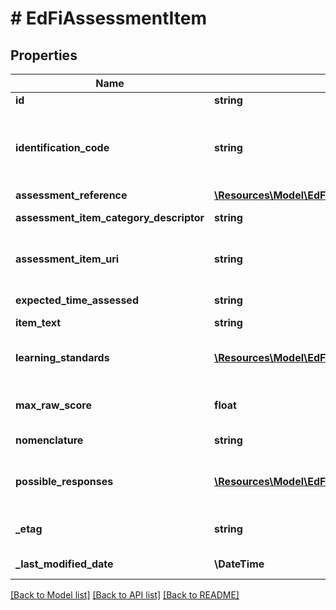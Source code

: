 # # EdFiAssessmentItem

## Properties

Name | Type | Description | Notes
------------ | ------------- | ------------- | -------------
**id** | **string** |  | [optional]
**identification_code** | **string** | A unique number or alphanumeric code assigned to a space, room, site, building, individual, organization, program, or institution by a school, school system, state, or other agency or entity. |
**assessment_reference** | [**\Resources\Model\EdFiAssessmentReference**](EdFiAssessmentReference.md) |  |
**assessment_item_category_descriptor** | **string** | Category or type of the assessment item. | [optional]
**assessment_item_uri** | **string** | The URI (typical a URL) pointing to the entry in an assessment item bank, which describes this content item. | [optional]
**expected_time_assessed** | **string** | The duration of time allotted for the assessment item. | [optional]
**item_text** | **string** | The text of the item. | [optional]
**learning_standards** | [**\Resources\Model\EdFiAssessmentItemLearningStandard[]**](EdFiAssessmentItemLearningStandard.md) | An unordered collection of assessmentItemLearningStandards. Learning standard tested by this item. | [optional]
**max_raw_score** | **float** | The maximum raw score achievable across all assessment items that are correct and scored at the maximum. | [optional]
**nomenclature** | **string** | Reflects the specific nomenclature used for assessment item. | [optional]
**possible_responses** | [**\Resources\Model\EdFiAssessmentItemPossibleResponse[]**](EdFiAssessmentItemPossibleResponse.md) | An unordered collection of assessmentItemPossibleResponses. A possible response to an assessment item. | [optional]
**_etag** | **string** | A unique system-generated value that identifies the version of the resource. | [optional]
**_last_modified_date** | **\DateTime** | The date and time the resource was last modified. | [optional]

[[Back to Model list]](../../README.md#models) [[Back to API list]](../../README.md#endpoints) [[Back to README]](../../README.md)
